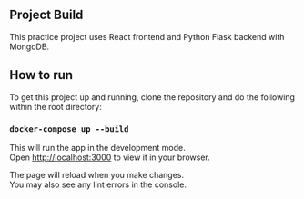## Project Build

This practice project uses React frontend and Python Flask backend with MongoDB.

## How to run

To get this project up and running, clone the repository and do the following within the root directory:

### `docker-compose up --build`

This will run the app in the development mode.\
Open [http://localhost:3000](http://localhost:3000) to view it in your browser.

The page will reload when you make changes.\
You may also see any lint errors in the console.